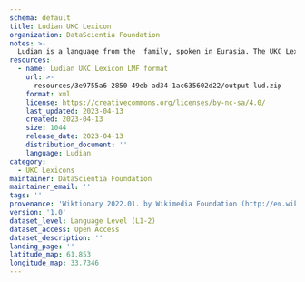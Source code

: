 ```yaml
---
schema: default
title: Ludian UKC Lexicon
organization: DataScientia Foundation
notes: >-
  Ludian is a language from the  family, spoken in Eurasia. The UKC Lexicon of Ludian is represented as a lexico-semantic network. It consists of words, word senses, synsets, as well as sense-level and synset-level relationships.
resources:
  - name: Ludian UKC Lexicon LMF format
    url: >-
      resources/3e9755a6-2850-49eb-ad34-1ac635602d22/output-lud.zip
    format: xml
    license: https://creativecommons.org/licenses/by-nc-sa/4.0/
    last_updated: 2023-04-13
    created: 2023-04-13
    size: 1044
    release_date: 2023-04-13
    distribution_document: ''
    language: Ludian
category:
  - UKC Lexicons
maintainer: DataScientia Foundation
maintainer_email: ''
tags: ''
provenance: 'Wiktionary 2022.01. by Wikimedia Foundation (http://en.wiktionary.org); Princeton WordNet 2.1 by Princeton University (https://wordnet.princeton.edu)'
version: '1.0'
dataset_level: Language Level (L1-2)
dataset_access: Open Access
dataset_description: ''
landing_page: ''
latitude_map: 61.853
longitude_map: 33.7346
---
```

